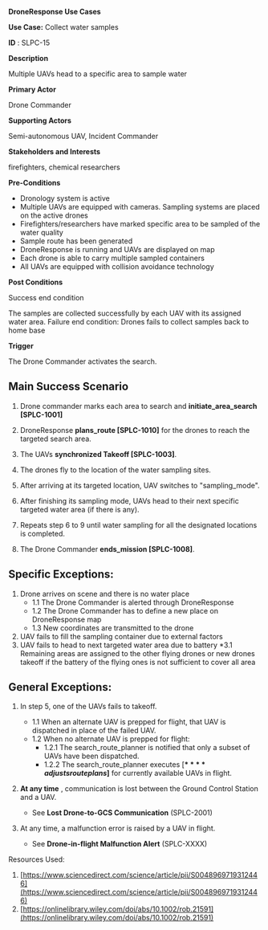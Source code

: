 **DroneResponse Use Cases**

**Use Case:** Collect water samples

**ID** : SLPC-15

**Description**

Multiple UAVs head to a specific area to sample water

**Primary Actor**

Drone Commander

**Supporting Actors**

Semi-autonomous UAV, Incident Commander

**Stakeholders and Interests**

firefighters, chemical researchers

**Pre-Conditions**

- Dronology system is active
- Multiple UAVs are equipped with cameras. Sampling systems are placed on the active drones
- Firefighters/researchers have marked specific area to be sampled of the water quality
- Sample route has been generated
- DroneResponse is running and UAVs are displayed on map
- Each drone is able to carry multiple sampled containers
- All UAVs are equipped with collision avoidance technology

**Post Conditions**

Success end condition

The samples are collected successfully by each UAV with its assigned water area.
Failure end condition:
 Drones fails to collect samples back to home base

**Trigger**

The Drone Commander activates the search.

## Main Success Scenario

1. Drone commander marks each area to search and **initiate\_area\_search [SPLC-1001]**
2. DroneResponse **plans\_route [SPLC-1010]** for the drones to reach the targeted search area.
3. The UAVs **synchronized Takeoff [SPLC-1003]**.
4. The drones fly to the location of the water sampling sites.

1. After arriving at its targeted location, UAV switches to &quot;sampling\_mode&quot;.
2. After finishing its sampling mode, UAVs head to their next specific targeted water area (if there is any).
3. Repeats step 6 to 9 until water sampling for all the designated locations is completed.
4. The Drone Commander **ends\_mission [SPLC-1008]**.

##


## Specific Exceptions:

1. Drone arrives on scene and there is no water place
   * 1.1 The Drone Commander is alerted through DroneResponse
   * 1.2 The Drone Commander has to define a new place on DroneResponse map
   * 1.3 New coordinates are transmitted to the drone
2. UAV fails to fill the sampling container due to external factors
3. UAV fails to head to next targeted water area due to battery
   *3.1 Remaining areas are assigned to the other flying drones or new drones takeoff if the battery of the flying ones is not sufficient to cover all area

##


## General Exceptions:

1. In step 5, one of the UAVs fails to takeoff.
   * 1.1 When an alternate UAV is prepped for flight, that UAV is dispatched in place of the failed UAV.
   * 1.2 When no alternate UAV is prepped for flight:
      * 1.2.1 The search\_route\_planner is notified that only a subset of UAVs have been dispatched.
      * 1.2.2 The search\_route\_planner executes [**$**** adjusts route plans$]** for currently available UAVs in flight.

2. **At any time** , communication is lost between the Ground Control Station and a UAV.

   * See **Lost Drone-to-GCS Communication** (SPLC-2001)

3. At any time, a malfunction error is raised by a UAV in flight.
   * See **Drone-in-flight Malfunction Alert** (SPLC-XXXX)

Resources Used:

1. [https://www.sciencedirect.com/science/article/pii/S0048969719312446](https://www.sciencedirect.com/science/article/pii/S0048969719312446)
2. [https://onlinelibrary.wiley.com/doi/abs/10.1002/rob.21591](https://onlinelibrary.wiley.com/doi/abs/10.1002/rob.21591)
